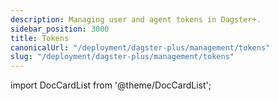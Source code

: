 ```yaml
---
description: Managing user and agent tokens in Dagster+.
sidebar_position: 3000
title: Tokens
canonicalUrl: "/deployment/dagster-plus/management/tokens"
slug: "/deployment/dagster-plus/management/tokens"
---
```


import DocCardList from '@theme/DocCardList';

<DocCardList />
